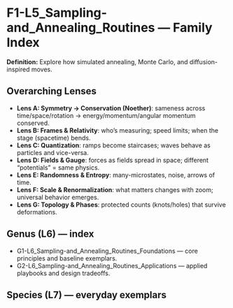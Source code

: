# F1-L5_Sampling-and_Annealing_Routines — Family Index
**Definition:** Explore how simulated annealing, Monte Carlo, and diffusion-inspired moves.

## Overarching Lenses

- **Lens A: Symmetry -> Conservation (Noether)**: sameness across time/space/rotation → energy/momentum/angular momentum conserved.
- **Lens B: Frames & Relativity**: who’s measuring; speed limits; when the stage (spacetime) bends.
- **Lens C: Quantization**: ramps become staircases; waves behave as particles and vice-versa.
- **Lens D: Fields & Gauge**: forces as fields spread in space; different “potentials” = same physics.
- **Lens E: Randomness & Entropy**: many-microstates, noise, arrows of time.
- **Lens F: Scale & Renormalization**: what matters changes with zoom; universal behavior emerges.
- **Lens G: Topology & Phases**: protected counts (knots/holes) that survive deformations.

## Genus (L6) — index
- G1-L6_Sampling-and_Annealing_Routines_Foundations — core principles and baseline exemplars.
- G2-L6_Sampling-and_Annealing_Routines_Applications — applied playbooks and design tradeoffs.

## Species (L7) — everyday exemplars
